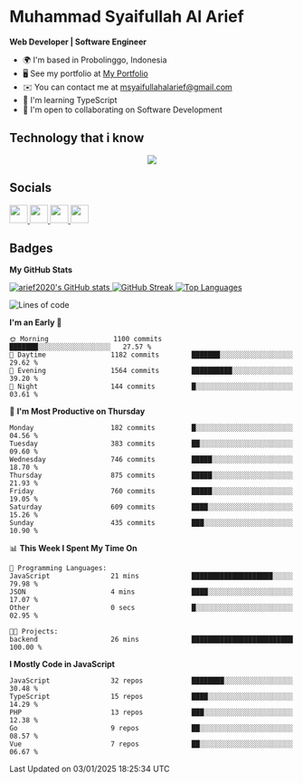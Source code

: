# Muhammad Syaifullah Al Arief
**Web Developer | Software Engineer**

- 🌍  I'm based in Probolinggo, Indonesia
- 🖥️  See my portfolio at [My Portfolio](https://msyaifullahalarief.vercel.app)
- ✉️  You can contact me at [msyaifullahalarief@gmail.com](mailto:msyaifullahalarief@gmail.com)
- 🧠  I'm learning TypeScript
- 🤝  I'm open to collaborating on Software Development

## Technology that i know
<p align="center">
  <a href="https://skillicons.dev">
    <img src="https://skillicons.dev/icons?i=git,html,docker,css,js,express,firebase,go,laravel,linux,mongodb,mysql,nextjs,nginx,nodejs,npm,postgres,postman,prisma,tailwind,ts,ubuntu,vercel,vscode,vue,windows,yarn" />
  </a>
</p>

## Socials
<p align="left">
    <a href="https://discord.com/users/hanifez" target="_blank" rel="noreferrer">
        <picture>
            <source media="(prefers-color-scheme: dark)" srcset="https://raw.githubusercontent.com/danielcranney/readme-generator/main/public/icons/socials/discord-dark.svg" />
            <source media="(prefers-color-scheme: light)" srcset="https://raw.githubusercontent.com/danielcranney/readme-generator/main/public/icons/socials/discord.svg" />
            <img src="https://raw.githubusercontent.com/danielcranney/readme-generator/main/public/icons/socials/discord.svg" width="32" height="32" />
        </picture>
    </a>
    <a href="https://www.github.com/arief2020" target="_blank" rel="noreferrer">
        <picture>
            <source media="(prefers-color-scheme: dark)" srcset="https://raw.githubusercontent.com/danielcranney/readme-generator/main/public/icons/socials/github-dark.svg" />
            <source media="(prefers-color-scheme: light)" srcset="https://raw.githubusercontent.com/danielcranney/readme-generator/main/public/icons/socials/github.svg" />
            <img src="https://raw.githubusercontent.com/danielcranney/readme-generator/main/public/icons/socials/github.svg" width="32" height="32" />
        </picture>
    </a>
    <a href="https://muhammadsyaifullahalarief.hashnode.dev" target="_blank" rel="noreferrer">
        <picture>
            <source media="(prefers-color-scheme: dark)" srcset="https://raw.githubusercontent.com/danielcranney/readme-generator/main/public/icons/socials/hashnode-dark.svg" />
            <source media="(prefers-color-scheme: light)" srcset="https://raw.githubusercontent.com/danielcranney/readme-generator/main/public/icons/socials/hashnode.svg" />
            <img src="https://raw.githubusercontent.com/danielcranney/readme-generator/main/public/icons/socials/hashnode.svg" width="32" height="32" />
        </picture>
    </a>
    <a href="https://www.linkedin.com/in/muhammad-syaifullah-al-arief/" target="_blank" rel="noreferrer">
        <picture>
            <source media="(prefers-color-scheme: dark)" srcset="https://raw.githubusercontent.com/danielcranney/readme-generator/main/public/icons/socials/linkedin-dark.svg" />
            <source media="(prefers-color-scheme: light)" srcset="https://raw.githubusercontent.com/danielcranney/readme-generator/main/public/icons/socials/linkedin.svg" />
            <img src="https://raw.githubusercontent.com/danielcranney/readme-generator/main/public/icons/socials/linkedin.svg" width="32" height="32" />
        </picture>
    </a>
</p>

## Badges
<b>My GitHub Stats</b>

<a href="http://www.github.com/arief2020">
    <img src="https://github-readme-stats.vercel.app/api?username=arief2020&show_icons=true&hide=&count_private=true&title_color=0891b2&text_color=ffffff&icon_color=0891b2&bg_color=27272a&hide_border=true&show_icons=true" alt="arief2020's GitHub stats" />
</a>
<a href="http://www.github.com/arief2020">
    <img src="https://github-readme-streak-stats.herokuapp.com/?user=arief2020&stroke=ffffff&background=27272a&ring=0891b2&fire=0891b2&currStreakNum=ffffff&currStreakLabel=0891b2&sideNums=ffffff&sideLabels=ffffff&dates=ffffff&hide_border=true" alt="GitHub Streak" />
</a>


<a href="https://github.com/arief2020" align="left">
    <img src="https://github-readme-stats.vercel.app/api/top-langs/?username=arief2020&langs_count=10&title_color=0891b2&text_color=ffffff&icon_color=0891b2&bg_color=27272a&hide_border=true&locale=en&custom_title=Top%20Languages" alt="Top Languages" />
</a>

<!--START_SECTION:waka-->
![Lines of code](https://img.shields.io/badge/From%20Hello%20World%20I%27ve%20Written-9.1%20million%20lines%20of%20code-blue)

**I'm an Early 🐤** 

```text
🌞 Morning                1100 commits        ███████░░░░░░░░░░░░░░░░░░   27.57 % 
🌆 Daytime                1182 commits        ███████░░░░░░░░░░░░░░░░░░   29.62 % 
🌃 Evening                1564 commits        ██████████░░░░░░░░░░░░░░░   39.20 % 
🌙 Night                  144 commits         █░░░░░░░░░░░░░░░░░░░░░░░░   03.61 % 
```
📅 **I'm Most Productive on Thursday** 

```text
Monday                   182 commits         █░░░░░░░░░░░░░░░░░░░░░░░░   04.56 % 
Tuesday                  383 commits         ██░░░░░░░░░░░░░░░░░░░░░░░   09.60 % 
Wednesday                746 commits         █████░░░░░░░░░░░░░░░░░░░░   18.70 % 
Thursday                 875 commits         █████░░░░░░░░░░░░░░░░░░░░   21.93 % 
Friday                   760 commits         █████░░░░░░░░░░░░░░░░░░░░   19.05 % 
Saturday                 609 commits         ████░░░░░░░░░░░░░░░░░░░░░   15.26 % 
Sunday                   435 commits         ███░░░░░░░░░░░░░░░░░░░░░░   10.90 % 
```


📊 **This Week I Spent My Time On** 

```text
💬 Programming Languages: 
JavaScript               21 mins             ████████████████████░░░░░   79.98 % 
JSON                     4 mins              ████░░░░░░░░░░░░░░░░░░░░░   17.07 % 
Other                    0 secs              █░░░░░░░░░░░░░░░░░░░░░░░░   02.95 % 

🐱‍💻 Projects: 
backend                  26 mins             █████████████████████████   100.00 % 
```

**I Mostly Code in JavaScript** 

```text
JavaScript               32 repos            ████████░░░░░░░░░░░░░░░░░   30.48 % 
TypeScript               15 repos            ████░░░░░░░░░░░░░░░░░░░░░   14.29 % 
PHP                      13 repos            ███░░░░░░░░░░░░░░░░░░░░░░   12.38 % 
Go                       9 repos             ██░░░░░░░░░░░░░░░░░░░░░░░   08.57 % 
Vue                      7 repos             ██░░░░░░░░░░░░░░░░░░░░░░░   06.67 % 
```




 Last Updated on 03/01/2025 18:25:34 UTC
<!--END_SECTION:waka-->
